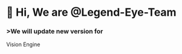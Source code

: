 <h1>👋 Hi, We are @Legend-Eye-Team </h1>
<h3>>We will update new version for</h3>
<p>Vision Engine</p>
<!---
Legend-Eye-Team/Legend-Eye-Team is a ✨ special ✨ repository because its `README.md` (this file) appears on your GitHub profile.
You can click the Preview link to take a look at your changes.
--->
